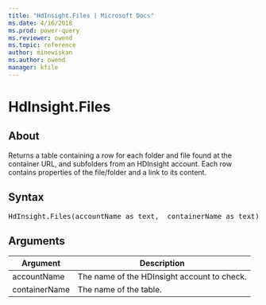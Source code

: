 ```yaml
---
title: "HdInsight.Files | Microsoft Docs"
ms.date: 4/16/2018
ms.prod: power-query
ms.reviewer: owend
ms.topic: reference
author: minewiskan
ms.author: owend
manager: kfile
---
```

# HdInsight.Files

  
## About  
Returns a table containing a row for each folder and file found at the container URL, and subfolders from an HDInsight account. Each row contains properties of the file/folder and a link to its content.  
  
## Syntax

<pre>
HdInsight.Files(accountName as text,  containerName as text) as table  
</pre>
  
## Arguments  
  
|Argument|Description|  
|------------|---------------|  
|accountName|The name of the HDInsight account to check.|  
|containerName|The name of the table.|  
  
